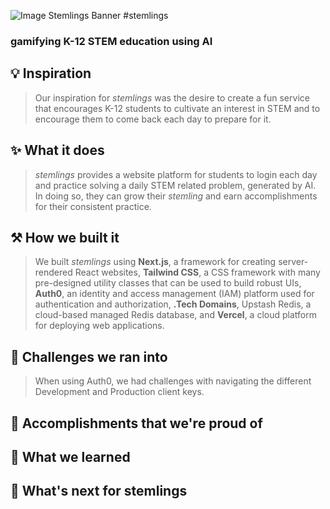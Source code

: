 ![Image Stemlings Banner](https://i.ibb.co/N3tzF7r/stemlings-banner.png)
#stemlings
### gamifying K-12 STEM education using AI

## 💡 Inspiration
> Our inspiration for *stemlings* was the desire to create a fun service that encourages K-12 students to cultivate an interest in STEM and to encourage them to come back each day to prepare for it.

## ✨ What it does
> *stemlings* provides a website platform for students to login each day and practice solving a daily STEM related problem, generated by AI. In doing so, they can grow their *stemling* and earn accomplishments for their consistent practice.

## ⚒️ How we built it
> We built *stemlings* using **Next.js**, a framework for creating server-rendered React websites, **Tailwind CSS**, a CSS framework with many pre-designed utility classes that can be used to build robust UIs, **Auth0**, an identity and access management (IAM) platform used for authentication and authorization, **.Tech Domains**, Upstash Redis, a cloud-based managed Redis database, and **Vercel**, a cloud platform for deploying web applications.

## 💢 Challenges we ran into
> When using Auth0, we had challenges with navigating the different Development and Production client keys.

## 🥂 Accomplishments that we're proud of

## 🧠 What we learned

## 🔮 What's next for stemlings
